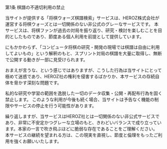 第1条 棋譜の不適切利用の禁止

当サイトが提供する「将棋ウォーズ棋譜検索」サービスは、HEROZ株式会社が運営する将棋ウォーズとは一切関係のない非公式のグレーなサービスです。
本サービスは、将棋ファンが過去の対局を振り返り、研究・検討を楽しむことを目的としたものであり、節度ある個人利用を前提として提供しています。

にもかかわらず、「コンピュータ将棋の研究・開発の現場では棋譜は自由に利用してよいもの」という解釈のもと、スプリント対局の棋譜を大量に取得し、無断で公開する動きが一部に見受けられます。

おまえが言うな、という感じではありますが、こうした行為は当サイトにとって極めて迷惑であり、HEROZ社の権利を侵害するばかりか、本サービスの存続自体を脅かす深刻な問題です。

私的な研究や学習の範囲を逸脱した一切のデータ収集・公開・再配布行為を固く禁止します。
このような利用が今後も続く場合、当サイトは予告なく機能の制限やサービスの停止を行う可能性があります。

繰り返しますが、当サービスはHEROZ社とは一切関係のない非公式サービスであり、非常に不安定かつグレーな立場のもと、きわどいバランスで成り立っています。本家の一言で吹き飛ぶほどに脆弱な存在であることをご理解ください。
本サービスの継続を望まれる方は、この現実を直視し、節度と倫理をもったご利用を強くお願いいたします。
